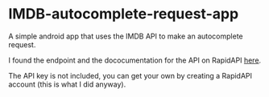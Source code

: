 # IMDB-autocomplete-request-app
 A simple android app that uses the IMDB API to make an autocomplete request.

I found the endpoint and the dococumentation for the API on RapidAPI [here](https://rapidapi.com/apidojo/api/imdb8/).

The API key is not included, you can get your own by creating a RapidAPI account (this is what I did anyway).
